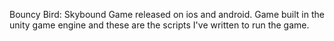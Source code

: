 Bouncy Bird: Skybound Game released on ios and android. Game built in the unity game engine and these are the scripts I've written to run the game.
